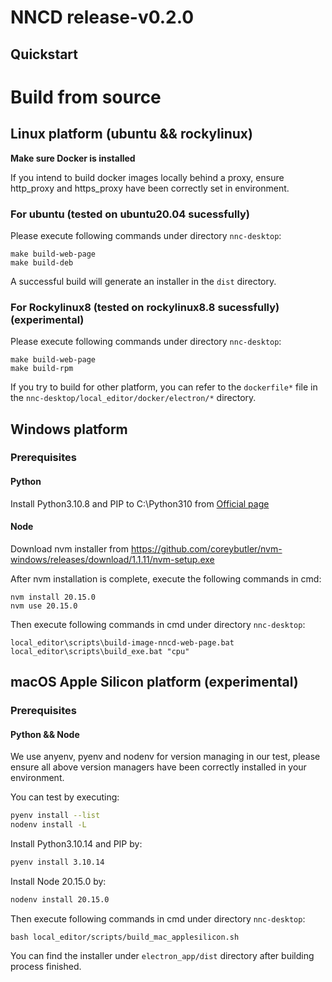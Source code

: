 # NNCD release-v0.2.0
## Quickstart

# Build from source
## Linux platform (ubuntu && rockylinux)
**Make sure Docker is installed**

If you intend to build docker images locally behind a proxy, ensure http_proxy and https_proxy have been correctly set in environment.

### For ubuntu (tested on ubuntu20.04 sucessfully)
Please execute following commands under directory `nnc-desktop`:

```
make build-web-page
make build-deb
```

A successful build will generate an installer in the `dist` directory.

### For Rockylinux8 (tested on rockylinux8.8 sucessfully) (experimental)
Please execute following commands under directory `nnc-desktop`:

```
make build-web-page
make build-rpm
```

If you try to build for other platform, you can refer to the `dockerfile*` file in the `nnc-desktop/local_editor/docker/electron/*` directory.

## Windows platform
### Prerequisites

#### Python
Install Python3.10.8 and PIP to C:\Python310 from [Official page](https://www.python.org/downloads/)

#### Node
Download nvm installer from https://github.com/coreybutler/nvm-windows/releases/download/1.1.11/nvm-setup.exe

After nvm installation is complete, execute the following commands in cmd:
```
nvm install 20.15.0
nvm use 20.15.0
```

Then execute following commands in cmd under directory `nnc-desktop`:
```
local_editor\scripts\build-image-nncd-web-page.bat
local_editor\scripts\build_exe.bat "cpu"
```

## macOS Apple Silicon platform (experimental)
### Prerequisites

#### Python && Node
We use anyenv, pyenv and nodenv for version managing in our test, please ensure all above version managers have been correctly installed in your environment.

You can test by executing:
```bash
pyenv install --list
nodenv install -L
```

Install Python3.10.14 and PIP by:
```bash
pyenv install 3.10.14
```

Install Node 20.15.0 by:
```bash
nodenv install 20.15.0
```

Then execute following commands in cmd under directory `nnc-desktop`:
```
bash local_editor/scripts/build_mac_applesilicon.sh
```

You can find the installer under `electron_app/dist` directory after building process finished.